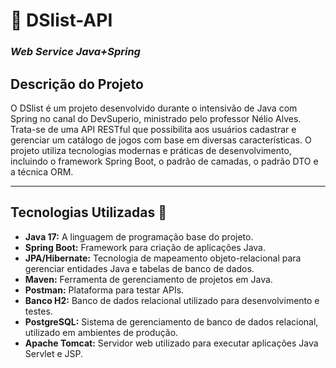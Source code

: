 # 📂 DSlist-API
### *Web Service Java+Spring*

## Descrição do Projeto
O DSlist é um projeto desenvolvido durante o intensivão de Java com Spring no canal do DevSuperio, ministrado pelo professor Nélio Alves. 
Trata-se de uma API RESTful que possibilita aos usuários cadastrar e gerenciar um catálogo de jogos com base em diversas características. 
O projeto utiliza tecnologias modernas e práticas de desenvolvimento, incluindo o framework Spring Boot, o padrão de camadas, o padrão DTO e a técnica ORM.

<hr>

## Tecnologias Utilizadas 🚀
- **Java 17:** A linguagem de programação base do projeto.
- **Spring Boot:** Framework para criação de aplicações Java.
- **JPA/Hibernate:** Tecnologia de mapeamento objeto-relacional para gerenciar entidades Java e tabelas de banco de dados.
- **Maven:** Ferramenta de gerenciamento de projetos em Java.
- **Postman:** Plataforma para testar APIs.
- **Banco H2:** Banco de dados relacional utilizado para desenvolvimento e testes.
- **PostgreSQL:** Sistema de gerenciamento de banco de dados relacional, utilizado em ambientes de produção.
- **Apache Tomcat:** Servidor web utilizado para executar aplicações Java Servlet e JSP.
